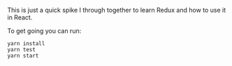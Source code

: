 This is just a quick spike I through together to learn Redux and how to use it in React.

To get going you can run:
```
yarn install
yarn test
yarn start
```
